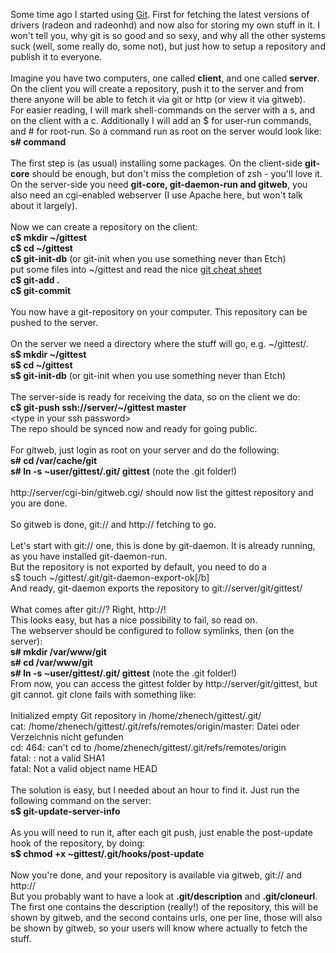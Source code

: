 <html><body><p>Some time ago I started using <a href="http://git.or.cz/" taget="_blank">Git</a>. First for fetching the latest versions of drivers (radeon and radeonhd) and now also for storing my own stuff in it. I won't tell you, why git is so good and so sexy, and why all the other systems suck (well, some really do, some not), but just how to setup a repository and publish it to everyone.<br>
<br>
Imagine you have two computers, one called <strong>client</strong>, and one called <strong>server</strong>. On the client you will create a repository, push it to the server and from there anyone will be able to fetch it via git or http (or view it via gitweb).<br>
For easier reading, I will mark shell-commands on the server with a s, and on the client with a c. Additionally I will add an $ for user-run commands, and # for root-run. So a command run as root on the server would look like:<br>
<strong>s# command</strong><br>
<br>
The first step is (as usual) installing some packages. On the client-side <strong>git-core</strong> should be enough, but don't miss the completion of zsh - you'll love it. On the server-side you need <strong>git-core, git-daemon-run and gitweb</strong>, you also need an cgi-enabled webserver (I use Apache here, but won't talk about it largely).<br>
<br>
Now we can create a repository on the client:<br>
<strong>c$ mkdir ~/gittest</strong><br>
<strong>c$ cd ~/gittest</strong><br>
<strong>c$ git-init-db</strong> (or git-init when you use something never than Etch)<br>
put some files into ~/gittest and read the nice <a href="http://zrusin.blogspot.com/2007/09/git-cheat-sheet.html" target="_blank">git cheat sheet</a><br>
<strong>c$ git-add .</strong><br>
<strong>c$ git-commit</strong><br>
<br>
You now have a git-repository on your computer. This repository can be pushed to the server.<br>
<br>
On the server we need a directory where the stuff will go, e.g. ~/gittest/.<br>
<strong>s$ mkdir ~/gittest</strong><br>
<strong>s$ cd ~/gittest</strong><br>
<strong>s$ git-init-db</strong> (or git-init when you use something never than Etch)<br>
<br>
The server-side is ready for receiving the data, so on the client we do:<br>
<strong>c$ git-push ssh://server/~/gittest master</strong><br>
&lt;type in your ssh password&gt;<br>
The repo should be synced now and ready for going public.<br>
<br>
For gitweb, just login as root on your server and do the following:<br>
<strong>s# cd /var/cache/git</strong><br>
<strong>s# ln -s ~user/gittest/.git/ gittest</strong> (note the .git folder!)<br>
<br>
http://server/cgi-bin/gitweb.cgi/ should now list the gittest repository and you are done.<br>
<br>
So gitweb is done, git:// and http:// fetching to go.<br>
<br>
Let's start with git:// one, this is done by git-daemon. It is already running, as you have installed git-daemon-run.<br>
But the repository is not exported by default, you need to do a <br>
s$ touch ~/gittest/.git/git-daemon-export-ok[/b]<br>
And ready, git-daemon exports the repository to git://server/git/gittest/<br>
<br>
What comes after git://? Right, http://!<br>
This looks easy, but has a nice possibility to fail, so read on.<br>
The webserver should be configured to follow symlinks, then (on the server):<br>
<strong>s# mkdir /var/www/git</strong><br>
<strong>s# cd /var/www/git</strong><br>
<strong>s# ln -s ~user/gittest/.git/ gittest</strong> (note the .git folder!)<br>
From now, you can access the gittest folder by http://server/git/gittest, but git cannot. git clone fails with something like:<br>
<br>
Initialized empty Git repository in /home/zhenech/gittest/.git/<br>
cat: /home/zhenech/gittest/.git/refs/remotes/origin/master: Datei oder Verzeichnis nicht gefunden<br>
cd: 464: can't cd to /home/zhenech/gittest/.git/refs/remotes/origin<br>
fatal: : not a valid SHA1<br>
fatal: Not a valid object name HEAD<br>
<br>
The solution is easy, but I needed about an hour to find it. Just run the following command on the server:<br>
<strong>s$ git-update-server-info</strong><br>
<br>
As you will need to run it, after each git push, just enable the post-update hook of the repository, by doing:<br>
<strong>s$ chmod +x ~gittest/.git/hooks/post-update</strong><br>
<br>
Now you're done, and your repository is available via gitweb, git:// and http://<br>
But you probably want to have a look at <strong>.git/description</strong> and <strong>.git/cloneurl</strong>. The first one contains the description (really!) of the repository, this will be shown by gitweb, and the second contains urls, one per line, those will also be shown by gitweb, so your users will know where actually to fetch the stuff.</p></body></html>